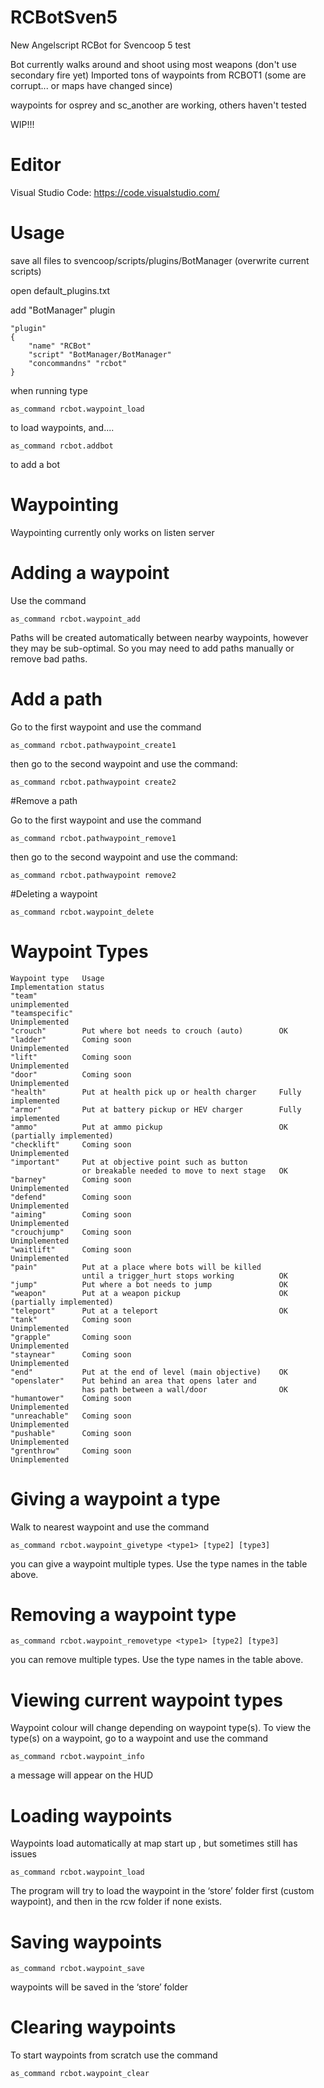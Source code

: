 # RCBotSven5
New Angelscript RCBot for Svencoop 5 test

Bot currently walks around and shoot using most weapons (don't use secondary fire yet)
Imported tons of waypoints from RCBOT1 (some are corrupt... or maps have changed since)

waypoints for osprey and sc_another are working, others haven't tested

WIP!!!

# Editor

Visual Studio Code: https://code.visualstudio.com/

# Usage

save all files to svencoop/scripts/plugins/BotManager (overwrite current scripts)

open default_plugins.txt

add "BotManager" plugin

	"plugin"
	{
		"name" "RCBot"
		"script" "BotManager/BotManager"
		"concommandns" "rcbot"
	}
	
when running type

	as_command rcbot.waypoint_load

to load waypoints, and....

	as_command rcbot.addbot

to add a bot 

# Waypointing

Waypointing currently only works on listen server

# Adding a waypoint

Use the command

    as_command rcbot.waypoint_add

Paths will be created automatically between nearby waypoints, however they may be sub-optimal. So you may need to add paths manually or remove bad paths.

# Add a path

Go to the first waypoint and use the command

    as_command rcbot.pathwaypoint_create1

then go to the second waypoint and use the command:

    as_command rcbot.pathwaypoint create2

#Remove a path

Go to the first waypoint and use the command

    as_command rcbot.pathwaypoint_remove1

then go to the second waypoint and use the command:

    as_command rcbot.pathwaypoint remove2

#Deleting a waypoint

    as_command rcbot.waypoint_delete

# Waypoint Types

    Waypoint type	Usage										Implementation status
    "team"														unimplemented
    "teamspecific"												Unimplemented
    "crouch"		Put where bot needs to crouch (auto)		OK
    "ladder"		Coming soon									Unimplemented
    "lift"			Coming soon									Unimplemented
    "door"			Coming soon									Unimplemented
    "health"		Put at health pick up or health charger		Fully implemented
    "armor"			Put at battery pickup or HEV charger		Fully implemented
    "ammo"			Put at ammo pickup							OK (partially implemented)
    "checklift"		Coming soon									Unimplemented
    "important"		Put at objective point such as button 
					or breakable needed to move to next stage	OK
    "barney"		Coming soon									Unimplemented
    "defend"		Coming soon									Unimplemented
    "aiming"		Coming soon									Unimplemented
    "crouchjump"	Coming soon									Unimplemented
    "waitlift"		Coming soon									Unimplemented
    "pain"			Put at a place where bots will be killed 
					until a trigger_hurt stops working			OK
    "jump"			Put where a bot needs to jump				OK
    "weapon"		Put at a weapon pickup						OK (partially implemented)
    "teleport"		Put at a teleport							OK
    "tank"			Coming soon									Unimplemented
    "grapple"		Coming soon									Unimplemented
    "staynear"		Coming soon									Unimplemented
    "end"			Put at the end of level (main objective)	OK
    "openslater"	Put behind an area that opens later and 
					has path between a wall/door				OK
    "humantower"	Coming soon									Unimplemented
    "unreachable"	Coming soon									Unimplemented
    "pushable"		Coming soon									Unimplemented
    "grenthrow"		Coming soon									Unimplemented

# Giving a waypoint a type

Walk to nearest waypoint and use the command

    as_command rcbot.waypoint_givetype <type1> [type2] [type3]

you can give a waypoint multiple types. Use the type names in the table above.

# Removing a waypoint type

    as_command rcbot.waypoint_removetype <type1> [type2] [type3]

you can remove multiple types. Use the type names in the table above.

# Viewing current waypoint types

Waypoint colour will change depending on waypoint type(s). To view the type(s) on a  waypoint, go to a waypoint and use the command 

    as_command rcbot.waypoint_info

a message will appear on the HUD

# Loading waypoints

Waypoints load automatically at map start up , but sometimes still has issues

    as_command rcbot.waypoint_load
	
The program will try to load the waypoint in the ‘store’ folder first (custom waypoint), and then in the rcw folder if none exists.

# Saving waypoints

    as_command rcbot.waypoint_save

waypoints will be saved in the ‘store’ folder

# Clearing waypoints

To start waypoints from scratch use the command

    as_command rcbot.waypoint_clear

	